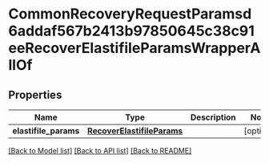 # CommonRecoveryRequestParamsd6addaf567b2413b97850645c38c91eeRecoverElastifileParamsWrapperAllOf


## Properties
Name | Type | Description | Notes
------------ | ------------- | ------------- | -------------
**elastifile_params** | [**RecoverElastifileParams**](RecoverElastifileParams.md) |  | [optional] 

[[Back to Model list]](../README.md#documentation-for-models) [[Back to API list]](../README.md#documentation-for-api-endpoints) [[Back to README]](../README.md)



